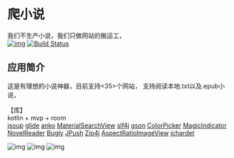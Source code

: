 # 爬小说
我们不生产小说，我们只做网站的搬运工，  
[![img](https://img.shields.io/github/release/AoEiuV020/PaNovel.svg)](https://github.com/AoEiuV020/PaNovel/releases)
[![Build Status](https://dev.azure.com/aoeiuv020/PaNovel/_apis/build/status/AoEiuV020.PaNovel.Master?branchName=master)](https://dev.azure.com/aoeiuv020/PaNovel/_build/latest?definitionId=1&branchName=master)

## 应用简介
这是有理想的小说神器，目前支持<35>个网站，
支持阅读本地.txt以及.epub小说，

【库】  
kotlin + mvp + room  
[jsoup](https://github.com/jhy/jsoup)
[glide](https://github.com/bumptech/glide)
[anko](https://github.com/Kotlin/anko)
[MaterialSearchView](https://github.com/MiguelCatalan/MaterialSearchView)
[slf4j](https://github.com/qos-ch/slf4j)
[gson](https://github.com/google/gson)
[ColorPicker](https://github.com/QuadFlask/colorpicker)
[MagicIndicator](https://github.com/hackware1993/MagicIndicator)
[NovelReader](https://github.com/newbiechen1024/NovelReader)
[Bugly](https://github.com/BuglyDevTeam/Bugly-Android)
[JPush](https://github.com/jpush)
[Zip4j](https://mvnrepository.com/artifact/net.lingala.zip4j/zip4j)
[AspectRatioImageView](https://github.com/santalu/aspect-ratio-imageview)
[jchardet](http://jchardet.sourceforge.net/index.html)

![img](screenshots/text.jpg)
![img](screenshots/epub.jpg)
![img](screenshots/bookshelf.jpg)
